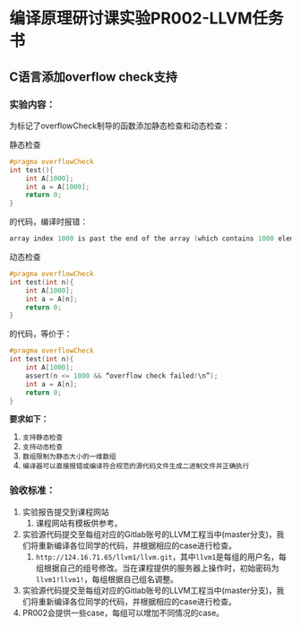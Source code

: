 # 编译原理研讨课实验PR002-LLVM任务书

## C语言添加overflow check支持

### 实验内容：

为标记了overflowCheck制导的函数添加静态检查和动态检查：

静态检查

```c
#pragma overflowCheck
int test(){
	int A[1000];
	int a = A[1000];
	return 0;
}
```

的代码，编译时报错：

```c
array index 1000 is past the end of the array (which contains 1000 elements)
```

动态检查

```c
#pragma overflowCheck
int test(int n){
	int A[1000];
	int a = A[n];
	return 0;
}
```

的代码，等价于：

```c
#pragma overflowCheck
int test(int n){
	int A[1000];
    assert(n <= 1000 && “overflow check failed!\n”);
	int a = A[n];
	return 0;
}
```



**要求如下：**

1. `支持静态检查`
2. `支持动态检查`
3. `数组限制为静态大小的一维数组`
4. `编译器可以直接报错或编译符合规范的源代码文件生成二进制文件并正确执行`



### 验收标准：

1. 实验报告提交到课程网站
   1. 课程网站有模板供参考。
2. 实验源代码提交至每组对应的Gitlab账号的LLVM工程当中(master分支)，我们将重新编译各位同学的代码，并根据相应的case进行检查。
   1. `http://124.16.71.65/llvm1/llvm.git`，其中`llvm1`是每组的用户名，每组根据自己的组号修改。当在课程提供的服务器上操作时，初始密码为`llvm1!llvm1!`，每组根据自己组名调整。
3. 实验源代码提交至每组对应的Gitlab账号的LLVM工程当中(master分支)，我们将重新编译各位同学的代码，并根据相应的case进行检查。
4. PR002会提供一些case，每组可以增加不同情况的case。